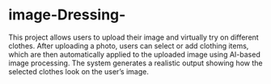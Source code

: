 # image-Dressing-
This project allows users to upload their image and virtually try on different clothes. After uploading a photo, users can select or add clothing items, which are then automatically applied to the uploaded image using AI-based image processing. The system generates a realistic output showing how the selected clothes look on the user’s image.
